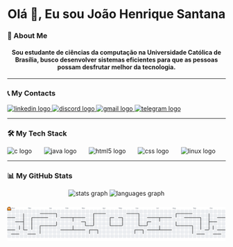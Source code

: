 <h1 align="center">Olá 👋, Eu sou João Henrique Santana</h1>

### 🚀 About Me
<h4 align="center">Sou estudante de ciências da computação na Universidade Católica de Brasília, busco desenvolver sistemas eficientes para que as pessoas possam desfrutar melhor da tecnologia.</h4>

---

### 📞 My Contacts

<div align="left">
  <a href="https://www.linkedin.com/in/joao-henrique-santana-132076320/" target="_blank">
    <img src="https://raw.githubusercontent.com/maurodesouza/profile-readme-generator/master/src/assets/icons/social/linkedin/default.svg" width="60" height="40" alt="linkedin logo"  />
  </a>
  <a href="https://discordapp.com/users/682903668944797709" target="_blank">
    <img src="https://raw.githubusercontent.com/maurodesouza/profile-readme-generator/master/src/assets/icons/social/discord/default.svg" width="60" height="40" alt="discord logo"  />
  </a>
  <a href="https://mail.google.com/mail/jhfcsant2007@gmail.com" target="_blank">
    <img src="https://raw.githubusercontent.com/maurodesouza/profile-readme-generator/master/src/assets/icons/social/gmail/default.svg" width="60" height="40" alt="gmail logo"  />
  </a>
  <a href="https://t.me/santana_jh" target="_blank">
    <img src="https://raw.githubusercontent.com/maurodesouza/profile-readme-generator/master/src/assets/icons/social/telegram/default.svg" width="60" height="40" alt="telegram logo"  />
  </a>
</div>

---

### 🛠️ My Tech Stack

<div align="left">
  <img src="https://cdn.jsdelivr.net/gh/devicons/devicon/icons/c/c-original.svg" height="40" alt="c logo"  />
  <img width="20" />
  <img src="https://cdn.jsdelivr.net/gh/devicons/devicon/icons/java/java-original.svg" height="40" alt="java logo"  />
  <img width="20" />
  <img src="https://cdn.jsdelivr.net/gh/devicons/devicon/icons/html5/html5-original.svg" height="40" alt="html5 logo"  />
  <img width="20" />
  <img src="https://skillicons.dev/icons?i=css" height="40" alt="css logo"  />
  <img width="20" />
  <img src="https://skillicons.dev/icons?i=linux" height="40" alt="linux logo"  />
</div>

---

### 📊 My GitHub Stats

<div align="center">
  <img src="https://github-readme-stats.vercel.app/api?username=JoaoHSantana2007&hide_title=false&hide_rank=false&show_icons=true&include_all_commits=true&count_private=true&disable_animations=false&theme=github_dark&locale=pt-br&hide_border=false&order=1" height="150" alt="stats graph"  />
  <img src="https://github-readme-stats.vercel.app/api/top-langs?username=JoaoHSantana2007&locale=pt-br&hide_title=false&layout=compact&card_width=320&langs_count=5&theme=github_dark&hide_border=false&order=2&custom_title=Linguagens" height="150" alt="languages graph"  />
</div>



###

<picture>
  <source media="(prefers-color-scheme: dark)" srcset="https://raw.githubusercontent.com/JoaoHSantana2007/JoaoHSantana2007/output/pacman-contribution-graph-dark.svg">
  <source media="(prefers-color-scheme: light)" srcset="https://raw.githubusercontent.com/JoaoHSantana2007/JoaoHSantana2007/output/pacman-contribution-graph.svg">
  <img alt="pacman contribution graph" src="https://raw.githubusercontent.com/JoaoHSantana2007/JoaoHSantana2007/output/pacman-contribution-graph.svg">
</picture>

###